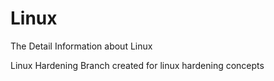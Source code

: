 # Linux
The Detail Information about Linux

Linux Hardening Branch created for linux hardening concepts
